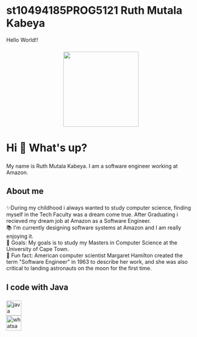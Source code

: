 # st10494185PROG5121 Ruth Mutala Kabeya
<p align="left">Hello World!!</p>

###

<div align="center">
  <img height="200" src="https://i.imgflip.com/65efzo.gif"  />
</div>

###
<h1 align="left">Hi 👋 What's up?</h1>

###

<p align="left">My name is Ruth Mutala Kabeya. I am a software engineer working at Amazon.</p>

###

<h2 align="left">About me</h2>

###

<p align="left">✨During my childhood i always wanted to study computer science, finding myself in the Tech Faculty was a dream come true. After Graduating i recieved my dream job at Amazon as a Software Engineer.<br>📚 I'm currently designing software systems at Amazon and I am really enjoying it.<br>🎯 Goals: My goals is to study my Masters in Computer Science at the University of Cape Town.<br>🎲 Fun fact: American computer scientist Margaret Hamilton created the term "Software Engineer" in 1963 to describe her work, and she was also critical to landing astronauts on the moon for the first time. </p>

###

<h2 align="left">I code with Java </h2>

###

<div align="left">
  <img src="https://cdn.jsdelivr.net/gh/devicons/devicon/icons/java/java-original.svg" height="40" alt="java logo"  />
  <div align="left">
    <img src="https://cdn.jsdelivr.net/gh/devicons/devicon/icons/whatsapp/whatsapp-original.svg" height="40" alt="whatsapp logo"  />
</div>

###

###
